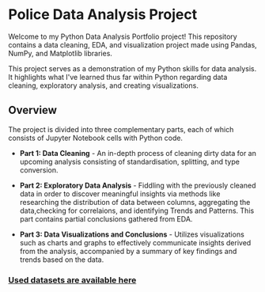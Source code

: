 # Police Data Analysis Project

Welcome to my Python Data Analysis Portfolio project! This repository contains a data cleaning, EDA, and visualization project made using Pandas, NumPy, and Matplotlib libraries.

This project serves as a demonstration of my Python skills for data analysis. It highlights what I've learned thus far within Python regarding data cleaning, exploratory analysis, and creating visualizations.

## Overview

The project is divided into three complementary parts, each of which consists of Jupyter Notebook cells with Python code.

- **Part 1: Data Cleaning** - An in-depth process of cleaning dirty data for an upcoming analysis consisting of standardisation, splitting, and type conversion.

- **Part 2: Exploratory Data Analysis** - Fiddling with the previously cleaned data in order to discover meaningful insights via methods like researching the distribution of data between columns, aggregating the data,checking for correlaions, and identifying Trends and Patterns. This part contains partial conclusions gathered from EDA.

- **Part 3: Data Visualizations and Conclusions** - Utilizes visualizations such as charts and graphs to effectively communicate insights derived from the analysis, accompanied by a summary of key findings and trends based on the data.


### [Used datasets are available here](https://www.kaggle.com/datasets/melihkanbay/police)
